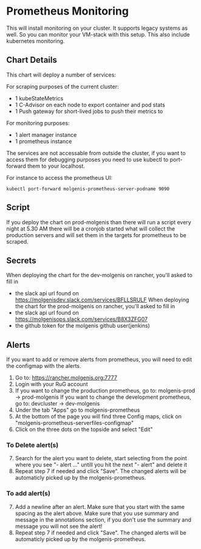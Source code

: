 # Prometheus Monitoring
This will install monitoring on your cluster. It supports legacy systems as well. So you can monitor your VM-stack with this setup. This also include kubernetes monitoring.

## Chart Details
This chart will deploy a number of services:

For scraping purposes of the current cluster:

- 1 kubeStateMetrics
- 1 C-Advisor on each node to export container and pod stats
- 1 Push gateway for short-lived jobs to push their metrics to

For monitoring purposes:

- 1 alert manager instance
- 1 prometheus instance

The services are not accessable from outside the cluster, if you want to access them for debugging
purposes you need to use kubectl to port-forward them to your localhost.

For instance to access the prometheus UI:
```
kubectl port-forward molgenis-prometheus-server-podname 9090
```

## Script
If you deploy the chart on prod-molgenis than there will run a script every night at 5.30 AM there will be a 
cronjob started what will collect the production servers and will set them in the targets for prometheus to be scraped.

## Secrets
When deploying the chart for the dev-molgenis on rancher, you'll asked to fill in
* the slack api url found on https://molgenisdev.slack.com/services/BFLLSRULF
When deploying the chart for the prod-molgenis on rancher, you'll asked to fill in
* the slack api url found on https://molgenisops.slack.com/services/B8X3ZFG07
* the github token for the molgenis github user(jenkins)

## Alerts
If you want to add or remove alerts from prometheus, you will need to edit the configmap with the alerts.
1. Go to: https://rancher.molgenis.org:7777
2. Login with your RuG account
3. If you want to change the production prometheus, go to: molgenis-prod -> prod-molgenis
   If you want to change the development prometheus, go to: devcluster -> dev-molgenis
4. Under the tab "Apps" go to molgenis-prometheus
5. At the bottom of the page you will find three Config maps, click on "molgenis-prometheus-serverfiles-configmap"
6. Click on the three dots on the topside and select "Edit"
### To Delete alert(s)
7. Search for the alert you want to delete, start selecting from the point where you see "- alert ..." untill you hit the next "- alert" and delete it
8. Repeat step 7 if needed and click "Save". The changed alerts will be automaticly picked up by the molgenis-prometheus.
### To add alert(s)
7. Add a newline after an alert. Make sure that you start with the same spacing as the alert above. Make sure that you use summary and message in the annotations section, if you don't use the summary and message you will not see the alert!
8. Repeat step 7 if needed and click "Save". The changed alerts will be automaticly picked up by the molgenis-prometheus.